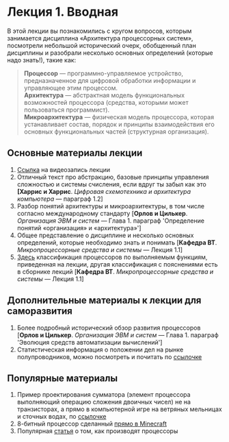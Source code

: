 # Лекция 1. Вводная

В этой лекции вы познакомились с кругом вопросов, которым занимается дисциплина «Архитектура процессорных систем», посмотрели небольшой исторический очерк, обобщенный план дисциплины и разобрали несколько основных определений (которые надо знать!), такие как:

> **Процессор** — программно-управляемое устройство, предназначенное для цифровой обработки информации и управляющее этим процессом.  
> **Архитектура** — абстрактная модель функциональных возможностей процессора (средства, которыми может пользоваться программист).  
> **Микроархитектура** — физическая модель процессора, которая устанавливает состав, порядок и принципы взаимодействия его основных функциональных частей (структурная организация).

## Основные материалы лекции

1. [Ссылка](http://www.youtube.com/watch?v=Xtc7NkQUGpE) на видеозапись лекции
2. Отличный текст про абстракцию, базовые принципы управления сложностью и системы счисления, если вдруг ты забыл как это **[Харрис и Харрис**. *Цифровая схемотехника и архитектура компьютера —* параграф 1.2]
3. Разбор понятий архитектуры и микроархитектуры, в том числе согласно международному стандарту [**Орлов и Цилькер**. *Организация ЭВМ и систем* — Глава 1. параграф 'Определение понятий «организация» и «архитектура»']
4. Общее представление о дисциплине и несколько основных определений, которые необходимо знать и понимать [**Кафедра ВТ**. *Микропроцессорные средства и системы* — Лекция 1.1]
5. [Здесь](https://studfiles.net/preview/2523586/page:2/) классификация процессоров по выполняемым функциям, приведенная на лекции, другая классификация с пояснениями есть в сборнике лекций [**Кафедра ВТ**. *Микропроцессорные средства и системы* — Лекция 1.1]

## Дополнительные материалы к лекции для саморазвития

1. Более подробный исторический обзор развития процессоров [**Орлов и Цилькер**. *Организация ЭВМ и систем* — Глава 1. параграф 'Эволюция средств автоматизации вычислений']
2. Статистическая информация о положении дел на рынке полупроводников, можно посмотреть и почитать по [ссылочке](https://www.tadviser.ru/index.php/Статья:Полупроводники_(мировой_рынок))

## Популярные материалы

1. Пример проектирования сумматора (элемент процессора выполняющий операцию сложения двоичных чисел) не на транзисторах, а прямо в компьютерной игре на ветряных мельницах и сточных водах, по [ссылочке](https://dtf.ru/games/59663-igrok-sozdal-v-cities-skylines-summator-rabotayushchiy-na-vetryanyh-melnicah-i-stochnyh-vodah)
2. 8-битный процессор сделанный [прямо в Minecraft](https://www.youtube.com/watch?v=ziv8SXfMbkk)
3. Популярная [статья](https://thecode.media/intel_inside/) о том, как производят процессоры
